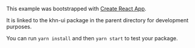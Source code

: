 This example was bootstrapped with [Create React App](https://github.com/facebook/create-react-app).

It is linked to the khn-ui package in the parent directory for development purposes.

You can run `yarn install` and then `yarn start` to test your package.
